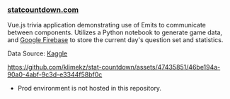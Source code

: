 ### [statcountdown.com](https://www.statcountdown.com)

Vue.js trivia application demonstrating use of Emits to communicate between components. Utilizes a Python notebook to generate game data, and [Google Firebase](https://firebase.google.com) to store the current day's question set and statistics.

Data Source: [Kaggle](https://www.kaggle.com/datasets/ricardotorresheredia/nba-stats-from-the-last-71-years)


https://github.com/klimekz/stat-countdown/assets/47435851/46be194a-90a0-4abf-9c3d-e3344f58bf0c





* Prod environment is not hosted in this repository.
